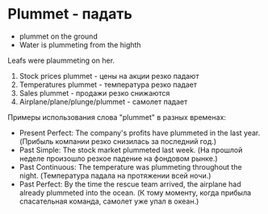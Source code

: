 # Plummet - падать

- plummet on the ground
- Water is plummeting from the highth

Leafs were plaummeting on her.

1. Stock prices plummet - цены на акции резко падают
2. Temperatures plummet - температура резко падает
3. Sales plummet - продажи резко снижаются
4. Airplane/plane/plunge/plummet - самолет падает

Примеры использования слова "plummet" в разных временах:

- Present Perfect: The company's profits have plummeted in the last year. (Прибыль компании резко снизилась за последний год.)
- Past Simple: The stock market plummeted last week. (На прошлой неделе произошло резкое падение на фондовом рынке.)
- Past Continuous: The temperature was plummeting throughout the night. (Температура падала на протяжении всей ночи.)
- Past Perfect: By the time the rescue team arrived, the airplane had already plummeted into the ocean. (К тому моменту, когда прибыла спасательная команда, самолет уже упал в океан.)
